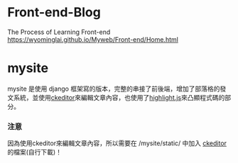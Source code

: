 # Front-end-Blog
The Process of Learning Front-end <br>
https://wyominglai.github.io/Myweb/Front-end/Home.html

# mysite
mysite 是使用 django 框架寫的版本，完整的串接了前後端，增加了部落格的發文系統，並使用[ckeditor](https://ckeditor.com/)來編輯文章內容，也使用了[highlight.js](https://highlightjs.org/)來凸顯程式碼的部分。


### 注意
因為使用ckeditor來編輯文章內容，所以需要在 /mysite/static/ 中加入 [ckeditor](https://ckeditor.com/) 的檔案(自行下載)！
